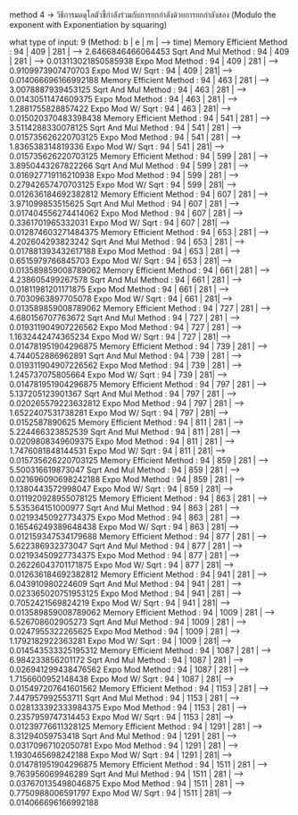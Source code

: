 <!-- @format -->

method 4 -> วิธีการมอดุโลตัวชี้กำลังร่วมกับการยกกำลังด้วยการยกกำลังสอง (Modulo the exponent with Exponentiation by squaring)

what type of input: 9
(Method: b | e | m | --> time)
Memory Efficient Method : 94 | 409 | 281 | --> 2.6466846466064453
Sqrt And Mul Method : 94 | 409 | 281 | --> 0.013113021850585938
Expo Mod Method : 94 | 409 | 281 | --> 0.9109973907470703
Expo Mod W/ Sqrt : 94 | 409 | 281| --> 0.014066696166992188
Memory Efficient Method : 94 | 463 | 281 | --> 3.0078887939453125
Sqrt And Mul Method : 94 | 463 | 281 | --> 0.01430511474609375
Expo Mod Method : 94 | 463 | 281 | --> 1.2881755828857422
Expo Mod W/ Sqrt : 94 | 463 | 281| --> 0.015020370483398438
Memory Efficient Method : 94 | 541 | 281 | --> 3.5114288330078125
Sqrt And Mul Method : 94 | 541 | 281 | --> 0.015735626220703125
Expo Mod Method : 94 | 541 | 281 | --> 1.836538314819336
Expo Mod W/ Sqrt : 94 | 541 | 281| --> 0.015735626220703125
Memory Efficient Method : 94 | 599 | 281 | --> 3.8950443267822266
Sqrt And Mul Method : 94 | 599 | 281 | --> 0.016927719116210938
Expo Mod Method : 94 | 599 | 281 | --> 0.27942657470703125
Expo Mod W/ Sqrt : 94 | 599 | 281| --> 0.012636184692382812
Memory Efficient Method : 94 | 607 | 281 | --> 3.971099853515625
Sqrt And Mul Method : 94 | 607 | 281 | --> 0.017404556274414062
Expo Mod Method : 94 | 607 | 281 | --> 0.3361701965332031
Expo Mod W/ Sqrt : 94 | 607 | 281| --> 0.012874603271484375
Memory Efficient Method : 94 | 653 | 281 | --> 4.202604293823242
Sqrt And Mul Method : 94 | 653 | 281 | --> 0.017881393432617188
Expo Mod Method : 94 | 653 | 281 | --> 0.6515979766845703
Expo Mod W/ Sqrt : 94 | 653 | 281| --> 0.013589859008789062
Memory Efficient Method : 94 | 661 | 281 | --> 4.238605499267578
Sqrt And Mul Method : 94 | 661 | 281 | --> 0.01811981201171875
Expo Mod Method : 94 | 661 | 281 | --> 0.7030963897705078
Expo Mod W/ Sqrt : 94 | 661 | 281| --> 0.013589859008789062
Memory Efficient Method : 94 | 727 | 281 | --> 4.680156707763672
Sqrt And Mul Method : 94 | 727 | 281 | --> 0.019311904907226562
Expo Mod Method : 94 | 727 | 281 | --> 1.1632442474365234
Expo Mod W/ Sqrt : 94 | 727 | 281| --> 0.014781951904296875
Memory Efficient Method : 94 | 739 | 281 | --> 4.744052886962891
Sqrt And Mul Method : 94 | 739 | 281 | --> 0.019311904907226562
Expo Mod Method : 94 | 739 | 281 | --> 1.245737075805664
Expo Mod W/ Sqrt : 94 | 739 | 281| --> 0.014781951904296875
Memory Efficient Method : 94 | 797 | 281 | --> 5.137205123901367
Sqrt And Mul Method : 94 | 797 | 281 | --> 0.020265579223632812
Expo Mod Method : 94 | 797 | 281 | --> 1.6522407531738281
Expo Mod W/ Sqrt : 94 | 797 | 281| --> 0.0152587890625
Memory Efficient Method : 94 | 811 | 281 | --> 5.224466323852539
Sqrt And Mul Method : 94 | 811 | 281 | --> 0.0209808349609375
Expo Mod Method : 94 | 811 | 281 | --> 1.7476081848144531
Expo Mod W/ Sqrt : 94 | 811 | 281| --> 0.015735626220703125
Memory Efficient Method : 94 | 859 | 281 | --> 5.500316619873047
Sqrt And Mul Method : 94 | 859 | 281 | --> 0.021696090698242188
Expo Mod Method : 94 | 859 | 281 | --> 0.1380443572998047
Expo Mod W/ Sqrt : 94 | 859 | 281| --> 0.011920928955078125
Memory Efficient Method : 94 | 863 | 281 | --> 5.535364151000977
Sqrt And Mul Method : 94 | 863 | 281 | --> 0.02193450927734375
Expo Mod Method : 94 | 863 | 281 | --> 0.16546249389648438
Expo Mod W/ Sqrt : 94 | 863 | 281| --> 0.012159347534179688
Memory Efficient Method : 94 | 877 | 281 | --> 5.622386932373047
Sqrt And Mul Method : 94 | 877 | 281 | --> 0.02193450927734375
Expo Mod Method : 94 | 877 | 281 | --> 0.26226043701171875
Expo Mod W/ Sqrt : 94 | 877 | 281| --> 0.012636184692382812
Memory Efficient Method : 94 | 941 | 281 | --> 6.043910980224609
Sqrt And Mul Method : 94 | 941 | 281 | --> 0.023365020751953125
Expo Mod Method : 94 | 941 | 281 | --> 0.7052421569824219
Expo Mod W/ Sqrt : 94 | 941 | 281| --> 0.013589859008789062
Memory Efficient Method : 94 | 1009 | 281 | --> 6.526708602905273
Sqrt And Mul Method : 94 | 1009 | 281 | --> 0.0247955322265625
Expo Mod Method : 94 | 1009 | 281 | --> 1.1792182922363281
Expo Mod W/ Sqrt : 94 | 1009 | 281| --> 0.014543533325195312
Memory Efficient Method : 94 | 1087 | 281 | --> 6.984233856201172
Sqrt And Mul Method : 94 | 1087 | 281 | --> 0.026941299438476562
Expo Mod Method : 94 | 1087 | 281 | --> 1.7156600952148438
Expo Mod W/ Sqrt : 94 | 1087 | 281| --> 0.015497207641601562
Memory Efficient Method : 94 | 1153 | 281 | --> 7.447957992553711
Sqrt And Mul Method : 94 | 1153 | 281 | --> 0.028133392333984375
Expo Mod Method : 94 | 1153 | 281 | --> 0.2357959747314453
Expo Mod W/ Sqrt : 94 | 1153 | 281| --> 0.01239776611328125
Memory Efficient Method : 94 | 1291 | 281 | --> 8.31294059753418
Sqrt And Mul Method : 94 | 1291 | 281 | --> 0.03170967102050781
Expo Mod Method : 94 | 1291 | 281 | --> 1.1930465698242188
Expo Mod W/ Sqrt : 94 | 1291 | 281| --> 0.014781951904296875
Memory Efficient Method : 94 | 1511 | 281 | --> 9.763956069946289
Sqrt And Mul Method : 94 | 1511 | 281 | --> 0.037670135498046875
Expo Mod Method : 94 | 1511 | 281 | --> 0.7750988006591797
Expo Mod W/ Sqrt : 94 | 1511 | 281| --> 0.014066696166992188
